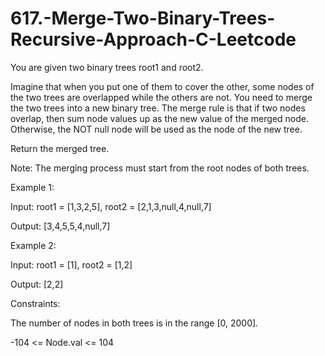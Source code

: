 # 617.-Merge-Two-Binary-Trees-Recursive-Approach-C-Leetcode
You are given two binary trees root1 and root2.

Imagine that when you put one of them to cover the other, some nodes of the two trees are overlapped while the others are not. You need to merge the two trees into a new binary tree. The merge rule is that if two nodes overlap, then sum node values up as the new value of the merged node. Otherwise, the NOT null node will be used as the node of the new tree.

Return the merged tree.


Note: The merging process must start from the root nodes of both trees.

 

Example 1:


Input: root1 = [1,3,2,5], root2 = [2,1,3,null,4,null,7]


Output: [3,4,5,5,4,null,7]


Example 2:

Input: root1 = [1], root2 = [1,2]


Output: [2,2]
 

Constraints:


The number of nodes in both trees is in the range [0, 2000].


-104 <= Node.val <= 104
